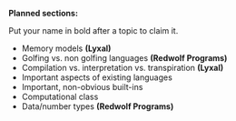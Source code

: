 **Planned sections:**

Put your name in bold after a topic to claim it.

- Memory models **(Lyxal)**
- Golfing vs. non golfing languages **(Redwolf Programs)**
- Compilation vs. interpretation vs. transpiration **(Lyxal)**
- Important aspects of existing languages
- Important, non-obvious built-ins
- Computational class
- Data/number types **(Redwolf Programs)**
